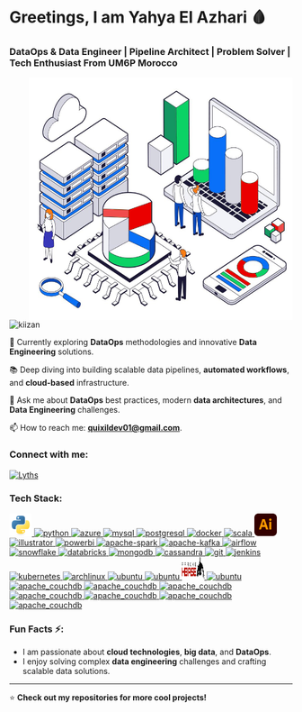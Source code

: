 # Greetings, I am Yahya El Azhari 🩸
### DataOps & Data Engineer | Pipeline Architect | Problem Solver | Tech Enthusiast From UM6P Morocco

<img align="right" alt="Engineering" width="470" height="430" src="https://github.com/Lythss/Lyth/blob/main/BIGDATA.png?raw=true">

<p align="left"> <img src="https://komarev.com/ghpvc/?username=kiizan&label=Profile%800views&color=FF0000&style=flat" alt="kiizan" /> </p>

🌱 Currently exploring **DataOps** methodologies and innovative **Data Engineering** solutions.

📚 Deep diving into building scalable data pipelines, **automated workflows**, and **cloud-based** infrastructure.

💬 Ask me about **DataOps** best practices, modern **data architectures**, and **Data Engineering** challenges.

📫 How to reach me: **quixildev01@gmail.com**.

### Connect with me:
<p align="left">
  <a href="https://www.linkedin.com/in/lyths" target="blank"><img align="center" src="https://raw.githubusercontent.com/rahuldkjain/github-profile-readme-generator/master/src/images/icons/Social/linked-in-alt.svg" alt="Lyths" height="30" width="40" /></a>

### Tech Stack:
<p align="left">
  <a href="https://www.python.org" target="_blank" rel="noreferrer"> <img src="https://raw.githubusercontent.com/devicons/devicon/master/icons/python/python-original.svg" alt="python" width="40" height="40"/> </a>
  <a href="https://www.dynatrace.com" target="_blank" rel="noreferrer"> <img src="https://www.vectorlogo.zone/logos/dynatrace/dynatrace-icon.svg" alt="python" width="40" height="40"/> </a>
  <a href="https://azure.microsoft.com/en-us/" target="_blank" rel="noreferrer"> <img src="https://www.vectorlogo.zone/logos/microsoft_azure/microsoft_azure-icon.svg" alt="azure" width="40" height="40"/> </a>
  <a href="https://www.mysql.com/" target="_blank" rel="noreferrer"> <img src="https://www.vectorlogo.zone/logos/mysql/mysql-official.svg" alt="mysql" width="40" height="40"/> </a>
  <a href="https://www.postgresql.org/" target="_blank" rel="noreferrer"> <img src="https://www.vectorlogo.zone/logos/postgresql/postgresql-icon.svg" alt="postgresql" width="40" height="40"/> </a>
  <a href="https://www.docker.com/" target="_blank" rel="noreferrer"> <img src="https://www.vectorlogo.zone/logos/docker/docker-tile.svg" alt="docker" width="50" height="45"/> </a>
  <a href="https://www.scala-lang.org/" target="_blank" rel="noreferrer"> <img src="https://www.vectorlogo.zone/logos/scala-lang/scala-lang-icon.svg" alt="scala" width="40" height="40"/> </a>
   <a href="https://www.adobe.com/products/illustrator.html" target="_blank" rel="noreferrer"> <img src="https://raw.githubusercontent.com/gilbarbara/logos/92bb74e98bca1ea1ad794442676ebc4e75038adc/logos/adobe-illustrator.svg" alt="illustrator" width="40" height="40"/> </a>
  <a href="https://www.adobe.com/africa/products/aftereffects.html" target="_blank" rel="noreferrer"> <img src="https://raw.githubusercontent.com/detain/svg-logos/b02ee1ac30c7ff4757278337c95588b01ed0954b/svg/a/after-effects-1.svg" alt="illustrator" width="40" height="40"/> </a>
   <a href="https://powerbi.microsoft.com/" target="_blank" rel="noreferrer"> <img src="https://upload.wikimedia.org/wikipedia/commons/c/cf/New_Power_BI_Logo.svg" alt="powerbi" width="40" height="40"/> </a>
  <a href="https://spark.apache.org/" target="_blank" rel="noreferrer"> <img src="https://www.vectorlogo.zone/logos/apache_spark/apache_spark-icon.svg" alt="apache-spark" width="40" height="40"/> </a>
  <a href="https://kafka.apache.org/" target="_blank" rel="noreferrer"> <img src="https://www.vectorlogo.zone/logos/apache_kafka/apache_kafka-icon.svg" alt="apache-kafka" width="40" height="40"/> </a>
  <a href="https://airflow.apache.org/" target="_blank" rel="noreferrer"> <img src="https://upload.wikimedia.org/wikipedia/commons/d/de/AirflowLogo.png" alt="airflow" width="90" height="40"/> </a>
  <a href="https://www.snowflake.com/" target="_blank" rel="noreferrer"> <img src="https://www.vectorlogo.zone/logos/snowflake/snowflake-icon.svg" alt="snowflake" width="40" height="40"/> </a>
  <a href="https://www.databricks.com/" target="_blank" rel="noreferrer"> <img src="https://www.vectorlogo.zone/logos/databricks/databricks-icon.svg" alt="databricks" width="40" height="40"/> </a>
  <a href="https://www.mongodb.com/" target="_blank" rel="noreferrer"> <img src="https://www.vectorlogo.zone/logos/mongodb/mongodb-icon.svg" alt="mongodb" width="40" height="40"/> </a>
  <a href="https://www.cassandra.apache.org/" target="_blank" rel="noreferrer"> <img src="https://www.vectorlogo.zone/logos/apache_cassandra/apache_cassandra-icon.svg" alt="cassandra" width="40" height="40"/> </a>
  <a href="https://www.git-scm.com/" target="_blank" rel="noreferrer"> <img src="https://www.vectorlogo.zone/logos/git-scm/git-scm-icon.svg" alt="git" width="40" height="40"/> </a>
  <a href="https://www.jenkins.io/" target="_blank" rel="noreferrer"> <img src="https://www.vectorlogo.zone/logos/jenkins/jenkins-icon.svg" alt="jenkins" width="40" height="40"/> </a>
    <a href="https://kubernetes.io/" target="_blank" rel="noreferrer"> <img src="https://www.vectorlogo.zone/logos/kubernetes/kubernetes-icon.svg" alt="kubernetes" width="40" height="40"/> </a>
  <a href="https://www.archlinux.org/" target="_blank" rel="noreferrer"> <img src="https://www.vectorlogo.zone/logos/archlinux/archlinux-icon.svg" alt="archlinux" width="40" height="40"/> </a>
    <a href="https://ubuntu.com/" target="_blank" rel="noreferrer"> <img src="https://www.vectorlogo.zone/logos/ubuntu/ubuntu-icon.svg" alt="ubuntu" width="40" height="40"/> </a>
  <a href="https://grafana.com/" target="_blank" rel="noreferrer"> <img src="https://www.vectorlogo.zone/logos/grafana/grafana-icon.svg" alt="ubuntu" width="40" height="40"/> </a>
  <a href="https://hbase.apache.org/" target="_blank" rel="noreferrer"> <img src="https://raw.githubusercontent.com/cncf/landscape/325c29b16969feea13eff340ec97d24d7038be6b/hosted_logos/hbase.svg" alt="ubuntu" width="40" height="40"/> </a>
  <a href="https://hive.apache.org/" target="_blank" rel="noreferrer"> <img src="https://www.vectorlogo.zone/logos/apache_hive/apache_hive-icon.svg" alt="ubuntu" width="40" height="40"/> </a>
  <a href="https://couchdb.apache.org/" target="_blank" rel="noreferrer"> <img src="https://www.vectorlogo.zone/logos/apache_couchdb/apache_couchdb-icon.svg" alt="apache_couchdb" width="40" height="40"/> </a>
  <a href="https://hadoop.apache.org/" target="_blank" rel="noreferrer"> <img src="https://www.vectorlogo.zone/logos/apache_hadoop/apache_hadoop-icon.svg" alt="apache_couchdb" width="40" height="40"/> </a>
  <a href="https://flink.apache.org/" target="_blank" rel="noreferrer"> <img src="https://www.vectorlogo.zone/logos/apache_flink/apache_flink-icon.svg" alt="apache_couchdb" width="40" height="40"/> </a>
  <a href="https://nifi.apache.org/" target="_blank" rel="noreferrer"> <img src="https://www.vectorlogo.zone/logos/apache_nifi/apache_nifi-icon.svg" alt="apache_couchdb" width="40" height="40"/> </a>
  <a href="https://azure.microsoft.com/en-us/products/functions" target="_blank" rel="noreferrer"> <img src="https://www.vectorlogo.zone/logos/azurefunctions/azurefunctions-icon.svg" alt="apache_couchdb" width="40" height="40"/> </a>
  <a href="https://beam.apache.org" target="_blank" rel="noreferrer"> <img src="https://www.vectorlogo.zone/logos/apache_beam/apache_beam-icon.svg" alt="apache_couchdb" width="40" height="40"/> </a>
  <a href="https://cloud.google.com/gcp?utm_source=google&utm_medium=cpc&utm_campaign=emea-ma-all-en-bkws-all-all-trial-b-gcp-1707574&utm_content=text-ad-none-any-DEV_c-CRE_669901028331-ADGP_Hybrid+%7C+BKWS+-+BRO+%7C+Txt+-+GCP+-+General+-+v3-KWID_43700077708210315-kwd-12711412197-userloc_1009988&utm_term=KW_google%20cloud%20platform-NET_g-PLAC_&&gclsrc=aw.ds&gad_source=1&gclid=Cj0KCQiAz6q-BhCfARIsAOezPxlKd5-1PlsiOuiV_WggRyiIm53FaoE_N5J5aePlqCSsL0RCAX_KuU0aAjvVEALw_wcB" target="_blank" rel="noreferrer"> <img src="https://www.vectorlogo.zone/logos/google_bigquery/google_bigquery-icon.svg" alt="apache_couchdb" width="40" height="40"/> </a>
</p>

### Fun Facts ⚡:
- I am passionate about **cloud technologies**, **big data**, and **DataOps**.
- I enjoy solving complex **data engineering** challenges and crafting scalable data solutions.
---

⭐ **Check out my repositories for more cool projects!**
